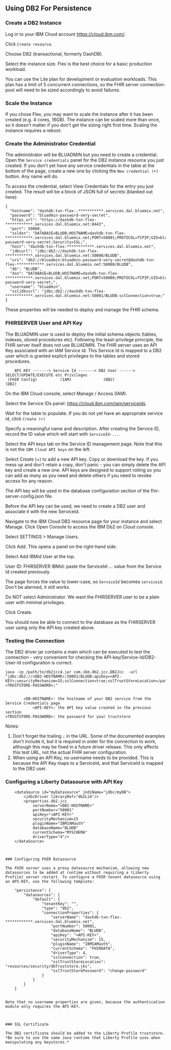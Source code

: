 ## Using DB2 For Persistence

### Create a DB2 Instance

Log in to your IBM Cloud account https://cloud.ibm.com/.

Click `Create resource`.

Choose DB2 (transactional, formerly DashDB).

Select the instance size. Flex is the best choice for a basic production workload.

You can use the Lite plan for development or evaluation workloads. This plan has a limit of 5 concurrent connections, so the FHIR server connection-pool will need to be sized accordingly to avoid failures.

### Scale the Instance

If you chose Flex, you may want to scale the instance after it has been created (e.g. 4 cores, 16GB). The instance can be scaled more than once, so it doesn't matter if you don't get the sizing right first time. Scaling the instance requires a reboot.

### Create the Administrator Credential

The administrator will be BLUADMIN but you need to create a credential. Open the `Service credentials` panel for the DB2 instance resource you just created. If you don't yet have any service credentials in the table at the bottom of the page, create a new one by clicking the `New credential (+)` button. Any name will do.

To access the credential, select View Credentials for the entry you just created. The result will be a block of JSON full of secrets (blanked out here):

```
{
  "hostname": "dashdb-txn-flex-.***********.services.dal.bluemix.net",
  "password": "bluadmin-password-very-secret",
  "https_url": "https://dashdb-txn-flex-************.services.dal.bluemix.net:8443",
  "port": 50000,
  "ssldsn": "DATABASE=BLUDB;HOSTNAME=dashdb-txn-flex-************.services.dal.bluemix.net;PORT=50001;PROTOCOL=TCPIP;UID=bluadmin;PWD=bluadmin-password-very-secret;Security=SSL;",
  "host": "dashdb-txn-flex-************.services.dal.bluemix.net",
  "jdbcurl": "jdbc:db2://dashdb-txn-flex-************.services.dal.bluemix.net:50000/BLUDB",
  "uri": "db2://bluadmin:bluadmin-password-very-secret@dashdb-txn-flex-************.services.dal.bluemix.net:50000/BLUDB",
  "db": "BLUDB",
  "dsn": "DATABASE=BLUDB;HOSTNAME=dashdb-txn-flex-************.services.dal.bluemix.net;PORT=50000;PROTOCOL=TCPIP;UID=bluadmin;PWD=bluadmin-password-very-secret;",
  "username": "bluadmin",
  "ssljdbcurl": "jdbc:db2://dashdb-txn-flex-************.services.dal.bluemix.net:50001/BLUDB:sslConnection=true;"
}
```

These properties will be needed to deploy and manage the FHIR schema.


### FHIRSERVER User and API Key

The BLUADMIN user is used to deploy the initial schema objects (tables, indexes, stored procedures etc). Following the least-privilege principle, the FHIR server itself does not use BLUADMIN. The FHIR server uses an API Key associated with an IAM Service Id. This Service Id is mapped to a DB2 user which is granted explicit privileges to the tables and stored procedures.

```
    API KEY -------> Service Id -------> DB2 User ------> SELECT/UPDATE/EXECUTE etc Privileges
 (FHIR Config)          (IAM)              (DB2)                          (DB2)
```

On the IBM Cloud console, select Manage / Access (IAM).

Select the Service IDs panel: https://cloud.ibm.com/iam/serviceids.

Wait for the table to populate. If you do not yet have an appropriate service id, click `Create (+)`

Specify a meaningful name and description. After creating the Service ID, record the ID value which will start with `ServiceId-...`.

Select the API keys tab on the Service ID management page. Note that this is not the `IBM Cloud API keys` on the left.

Select Create (+) to add a new API key. Copy or download the key. If you mess up and don't retain a copy, don't panic - you can simply delete the API key and create a new one. API keys are designed to support rolling so you can add as many as you need and delete others if you need to revoke access for any reason.

The API key will be used in the database configuration section of the fhir-server-config.json file.

Before the API key can be used, we need to create a DB2 user and associate it with the new ServiceId.

Navigate to the IBM Cloud DB2 resource page for your instance and select Manage. Click Open Console to access the IBM Db2 on Cloud console.

Select SETTINGS > Manage Users.

Click Add. This opens a panel on the right-hand side.

Select Add IBMid User at the top.

User ID: FHIRSERVER
IBMid: paste the ServiceId-... value from the Service Id created previously.

The page forces the value to lower-case, so `ServiceId` becomes `serviceid`. Don't be alarmed, it still works.

Do NOT select Administrator. We want the FHIRSERVER user to be a plain user with minimal privileges.

Click Create.

You should now be able to connect to the database as the FHIRSERVER user using only the API key created above.

### Testing the Connection

The DB2 driver jar contains a main which can be executed to test the connection - very convenient for checking the API-key/Service-Id/DB2-User-Id configuration is correct.

```
java -cp /path/to/db2jcc4.jar com.ibm.db2.jcc.DB2Jcc  -url "jdbc:db2://<DB2-HOSTNAME>:50001/BLUDB:apiKey=<API-KEY>;securityMechanism=15;sslConnection=true;sslTrustStoreLocation=/path/to/truststore.jks;sslTrustStorePassword=<TRUSTSTORE-PASSWORD>;"


        <DB-HOSTNAME>: the hostname of your DB2 service from the Service Credentials page
            <API-KEY>: the API key value created in the previous section
<TRUSTSTORE-PASSWORD>: the password for your truststore

```

Notes:
  1. Don't forget the trailing `;` in the URL. Some of the documented examples don't include it, but it is required in order for the connection to work, although this may be fixed in a future driver release. This only affects this test URL, not the actual FHIR server configuration.
  2. When using an API Key, no username needs to be provided. This is because the API Key maps to a ServiceId, and that ServiceId is mapped to the DB2 user.

### Configuring a Liberty Datasource with API Key


```
    <dataSource id="myDatasource" jndiName="jdbc/myDB">
        <jdbcDriver libraryRef="db2Lib"/>
        <properties.db2.jcc
            serverName="<DB2-HOSTNAME>"
            portNumber="50001"
            apiKey="<API-KEY>"
            securityMechanism=15
            pluginName="IBMIAMauth"
            databaseName="BLUDB"
            currentSchema="MYSCHEMA"
            driverType="4"/>
    </dataSource>



### Configuring FHIR Datasource

The FHIR server uses a proxy datasource mechanism, allowing new datasources to be added at runtime without requiring a (Liberty Profile) server restart. To configure a FHIR tenant datasource using an API-KEY, use the following template:

```
        "persistence": {
            "datasources": {
                "default": {
                    "tenantKey": "",
                    "type": "db2",
                    "connectionProperties": {
                        "serverName": "dashdb-txn-flex-************.services.dal.bluemix.net",
                        "portNumber": 50001,
                        "databaseName": "BLUDB",
                        "apiKey": "<API-KEY>",
                        "securityMechanism": 15,
                        "pluginName": "IBMIAMauth",
                        "currentSchema": "FHIRDATA",
                        "driverType": 4,
                        "sslConnection": true,
                        "sslTrustStoreLocation": "resources/security/dbTruststore.jks",
                        "sslTrustStorePassword": "change-password"
                    }
                }
            }
        }
```

Note that no username properties are given, because the authentication module only requires the API-KEY.



### SSL Certificate

The DB2 certificate should be added to the Liberty Profile truststore. *Be sure to use the same Java runtime that Liberty Profile uses when manipulating any keystores.*






